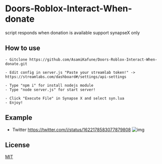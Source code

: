 # Doors-Roblox-Interact-When-donate
script responds when donation is available support synapseX only

## How to use
```
- Gitclone https://github.com/AsamiKafune/Doors-Roblox-Interact-When-donate.git

- Edit config in server.js "Paste your streamlab token!" -> https://streamlabs.com/dashboard#/settings/api-settings

- Type "npm i" for install nodejs module
- Type "node server.js" for start server!

- Click "Execute File" in Synapse X and select syn.lua
- Enjoy!
```

## Example
- Twitter https://twitter.com/i/status/1622178583077879808
![img](https://cdn.discordapp.com/attachments/1062760787304788029/1078238521879441479/image.png)
## License
[MIT](https://choosealicense.com/licenses/mit/)
